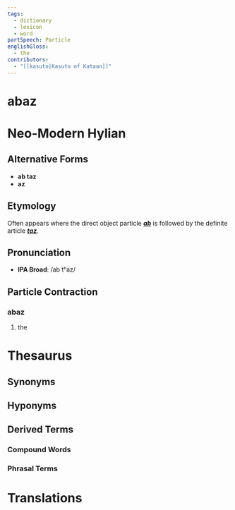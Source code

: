```yaml
---
tags:
  - dictionary
  - lexicon
  - word
partSpeech: Particle
englishGloss:
  - the
contributors:
  - "[[kasuto|Kasuto of Kataan]]"
---
```

# abaz

# Neo-Modern Hylian
## Alternative Forms
- **ab taz**
- **az**

## Etymology
Often appears where the direct object particle ***[ab](lexicon/lexemes/a/ab.md)*** is followed by the definite article ***[taz](lexicon/lexemes/t/taz.md)***.

## Pronunciation
- **IPA Broad**: /ab tʰaz/

## Particle Contraction

### abaz
1. the

# Thesaurus
## Synonyms

## Hyponyms

## Derived Terms

### Compound Words
### Phrasal Terms

# Translations
